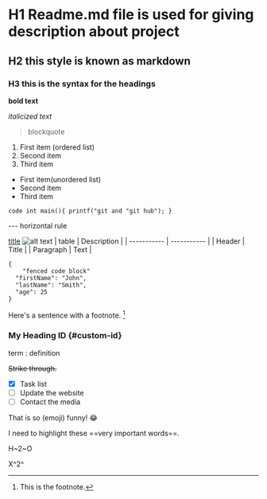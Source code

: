 # H1 Readme.md file is used for giving description about project
## H2 this style is known as markdown
### H3 this is the syntax for the headings

**bold text**

*italicized text*

> blockquote

1. First item (ordered list)
2. Second item
3. Third item

- First item(unordered list)
- Second item
- Third item

`code
int main(){
    printf("git and "git hub");
}`

--- horizontal rule

[title](https://www.link.com)
![alt text](image.jpg)
| table | Description |
| ----------- | ----------- |
| Header | Title |
| Paragraph | Text |

```
{
    "fenced code block"
  "firstName": "John",
  "lastName": "Smith",
  "age": 25
}
```

Here's a sentence with a footnote. [^1]

[^1]: This is the footnote.

### My Heading ID {#custom-id}

term
: definition

~~Strike through.~~

- [x] Task list
- [ ] Update the website
- [ ] Contact the media

That is so (emoji) funny! :joy:

I need to highlight these ==very important words==.

H~2~O 

X^2^ 